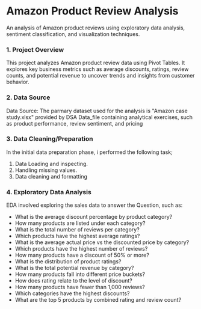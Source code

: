 # Amazon Product Review Analysis
An analysis of Amazon product reviews using exploratory data analysis, sentiment classification, and visualization techniques.

### 1. Project Overview

This project analyzes Amazon product review data using Pivot Tables. It explores key business metrics such as average discounts, ratings, review counts, and potential revenue to uncover trends and insights from customer behavior.

### 2. Data Source
Data Source: The parmary dataset used for the analysis is "Amazon case study.xlsx" provided by DSA Data_file containing analytical exercises, such as product performance, review sentiment, and pricing

### 3. Data Cleaning/Preparation

In the initial data preparation phase, i performed the following task;
1. Data Loading and inspecting.
2. Handling missing values.
3. Data cleaning and formatting

### 4. Exploratory Data Analysis

EDA involved exploring the sales data to answer the Question, such as:

- What is the average discount percentage by product category?
- How many products are listed under each category?
- What is the total number of reviews per category?
- Which products have the highest average ratings?
- What is the average actual price vs the discounted price by category?
- Which products have the highest number of reviews?
- How many products have a discount of 50% or more?
- What is the distribution of product ratings?
- What is the total potential revenue by category?
- How many products fall into different price buckets?
- How does rating relate to the level of discount?
- How many products have fewer than 1,000 reviews?
- Which categories have the highest discounts?
- What are the top 5 products by combined rating and review count?
